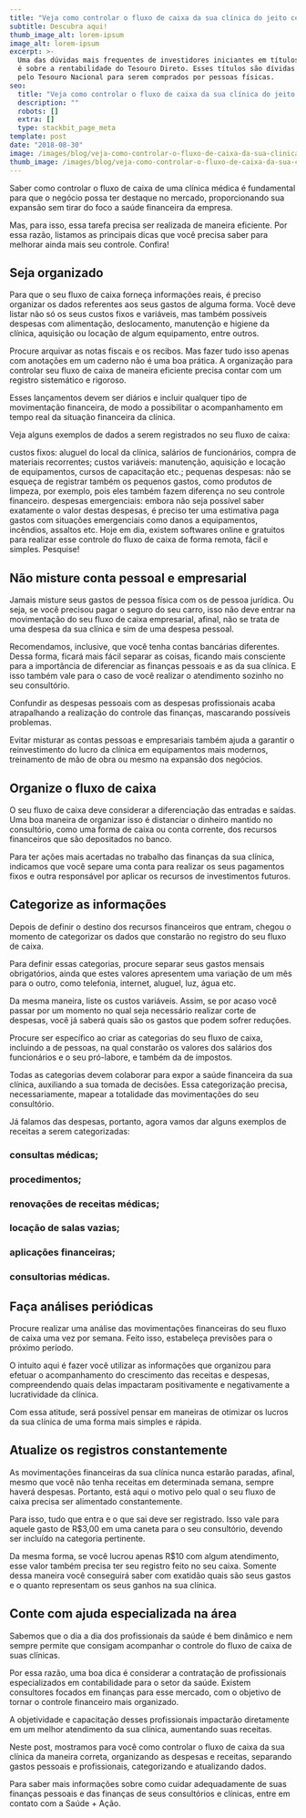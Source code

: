 ```yaml
---
title: "Veja como controlar o fluxo de caixa da sua clínica do jeito certo"
subtitle: Descubra aqui!
thumb_image_alt: lorem-ipsum
image_alt: lorem-ipsum
excerpt: >-
  Uma das dúvidas mais frequentes de investidores iniciantes em títulos públicos
  é sobre a rentabilidade do Tesouro Direto. Esses títulos são dívidas emitidas
  pelo Tesouro Nacional para serem comprados por pessoas físicas.
seo:
  title: "Veja como controlar o fluxo de caixa da sua clínica do jeito certo"
  description: ""
  robots: []
  extra: []
  type: stackbit_page_meta
template: post
date: "2018-08-30"
image: /images/blog/veja-como-controlar-o-fluxo-de-caixa-da-sua-clinica-do-jeito-certo.jpg
thumb_image: /images/blog/veja-como-controlar-o-fluxo-de-caixa-da-sua-clinica-do-jeito-certo.jpg
---
```


Saber como controlar o fluxo de caixa de uma clínica médica é fundamental para que o negócio possa ter destaque no mercado, proporcionando sua expansão sem tirar do foco a saúde financeira da empresa.

Mas, para isso, essa tarefa precisa ser realizada de maneira eficiente. Por essa razão, listamos as principais dicas que você precisa saber para melhorar ainda mais seu controle. Confira!

## Seja organizado

Para que o seu fluxo de caixa forneça informações reais, é preciso organizar os dados referentes aos seus gastos de alguma forma. Você deve listar não só os seus custos fixos e variáveis, mas também possíveis despesas com alimentação, deslocamento, manutenção e higiene da clínica, aquisição ou locação de algum equipamento, entre outros.

Procure arquivar as notas fiscais e os recibos. Mas fazer tudo isso apenas com anotações em um caderno não é uma boa prática. A organização para controlar seu fluxo de caixa de maneira eficiente precisa contar com um registro sistemático e rigoroso.

Esses lançamentos devem ser diários e incluir qualquer tipo de movimentação financeira, de modo a possibilitar o acompanhamento em tempo real da situação financeira da clínica.

Veja alguns exemplos de dados a serem registrados no seu fluxo de caixa:

custos fixos: aluguel do local da clínica, salários de funcionários, compra de materiais recorrentes;
custos variáveis: manutenção, aquisição e locação de equipamentos, cursos de capacitação etc.;
pequenas despesas: não se esqueça de registrar também os pequenos gastos, como produtos de limpeza, por exemplo, pois eles também fazem diferença no seu controle financeiro.
despesas emergenciais: embora não seja possível saber exatamente o valor destas despesas, é preciso ter uma estimativa paga gastos com situações emergenciais como danos a equipamentos, incêndios, assaltos etc.
Hoje em dia, existem softwares online e gratuitos para realizar esse controle do fluxo de caixa de forma remota, fácil e simples. Pesquise!

## Não misture conta pessoal e empresarial

Jamais misture seus gastos de pessoa física com os de pessoa jurídica. Ou seja, se você precisou pagar o seguro do seu carro, isso não deve entrar na movimentação do seu fluxo de caixa empresarial, afinal, não se trata de uma despesa da sua clínica e sim de uma despesa pessoal.

Recomendamos, inclusive, que você tenha contas bancárias diferentes. Dessa forma, ficará mais fácil separar as coisas, ficando mais consciente para a importância de diferenciar as finanças pessoais e as da sua clínica. E isso também vale para o caso de você realizar o atendimento sozinho no seu consultório.

Confundir as despesas pessoais com as despesas profissionais acaba atrapalhando a realização do controle das finanças, mascarando possíveis problemas.

Evitar misturar as contas pessoas e empresariais também ajuda a garantir o reinvestimento do lucro da clínica em equipamentos mais modernos, treinamento de mão de obra ou mesmo na expansão dos negócios.

## Organize o fluxo de caixa

O seu fluxo de caixa deve considerar a diferenciação das entradas e saídas. Uma boa maneira de organizar isso é distanciar o dinheiro mantido no consultório, como uma forma de caixa ou conta corrente, dos recursos financeiros que são depositados no banco.

Para ter ações mais acertadas no trabalho das finanças da sua clínica, indicamos que você separe uma conta para realizar os seus pagamentos fixos e outra responsável por aplicar os recursos de investimentos futuros.

## Categorize as informações

Depois de definir o destino dos recursos financeiros que entram, chegou o momento de categorizar os dados que constarão no registro do seu fluxo de caixa.

Para definir essas categorias, procure separar seus gastos mensais obrigatórios, ainda que estes valores apresentem uma variação de um mês para o outro, como telefonia, internet, aluguel, luz, água etc.

Da mesma maneira, liste os custos variáveis. Assim, se por acaso você passar por um momento no qual seja necessário realizar corte de despesas, você já saberá quais são os gastos que podem sofrer reduções.

Procure ser específico ao criar as categorias do seu fluxo de caixa, incluindo a de pessoas, na qual constarão os valores dos salários dos funcionários e o seu pró-labore, e também da de impostos.

Todas as categorias devem colaborar para expor a saúde financeira da sua clínica, auxiliando a sua tomada de decisões. Essa categorização precisa, necessariamente, mapear a totalidade das movimentações do seu consultório.

Já falamos das despesas, portanto, agora vamos dar alguns exemplos de receitas a serem categorizadas:

### consultas médicas;

### procedimentos;

### renovações de receitas médicas;

### locação de salas vazias;

### aplicações financeiras;

### consultorias médicas.

## Faça análises periódicas

Procure realizar uma análise das movimentações financeiras do seu fluxo de caixa uma vez por semana. Feito isso, estabeleça previsões para o próximo período.

O intuito aqui é fazer você utilizar as informações que organizou para efetuar o acompanhamento do crescimento das receitas e despesas, compreendendo quais delas impactaram positivamente e negativamente a lucratividade da clínica.

Com essa atitude, será possível pensar em maneiras de otimizar os lucros da sua clínica de uma forma mais simples e rápida.

## Atualize os registros constantemente

As movimentações financeiras da sua clínica nunca estarão paradas, afinal, mesmo que você não tenha receitas em determinada semana, sempre haverá despesas. Portanto, está aqui o motivo pelo qual o seu fluxo de caixa precisa ser alimentado constantemente.

Para isso, tudo que entra e o que sai deve ser registrado. Isso vale para aquele gasto de R$3,00 em uma caneta para o seu consultório, devendo ser incluído na categoria pertinente.

Da mesma forma, se você lucrou apenas R$10 com algum atendimento, esse valor também precisa ter seu registro feito no seu caixa. Somente dessa maneira você conseguirá saber com exatidão quais são seus gastos e o quanto representam os seus ganhos na sua clínica.

## Conte com ajuda especializada na área

Sabemos que o dia a dia dos profissionais da saúde é bem dinâmico e nem sempre permite que consigam acompanhar o controle do fluxo de caixa de suas clínicas.

Por essa razão, uma boa dica é considerar a contratação de profissionais especializados em contabilidade para o setor da saúde. Existem consultores focados em finanças para esse mercado, com o objetivo de tornar o controle financeiro mais organizado.

A objetividade e capacitação desses profissionais impactarão diretamente em um melhor atendimento da sua clínica, aumentando suas receitas.

Neste post, mostramos para você como controlar o fluxo de caixa da sua clínica da maneira correta, organizando as despesas e receitas, separando gastos pessoais e profissionais, categorizando e atualizando dados.

Para saber mais informações sobre como cuidar adequadamente de suas finanças pessoais e das finanças de seus consultórios e clínicas, entre em contato com a Saúde + Ação.
